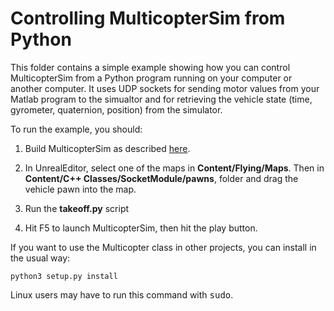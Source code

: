 # Controlling MulticopterSim from Python
This folder contains a simple example showing how you can control MulticopterSim from a Python program running on
your computer or another computer.  It uses UDP sockets for sending motor values from your Matlab program 
to the simualtor and for retrieving the vehicle state (time, gyrometer, quaternion, position) from the simulator.

To run the example, you should:

1. Build MulticopterSim as described [here](https://github.com/simondlevy/MulticopterSim#Windows).

2. In UnrealEditor, select one of the maps in <b>Content/Flying/Maps</b>. Then in
<b>Content/C++ Classes/SocketModule/pawns</b>, folder and drag the
vehicle pawn into the map. 

3. Run the <b>takeoff.py</b> script

4. Hit F5 to launch MulticopterSim, then hit the play button.

If you want to use the Multicopter class in other projects, you can install in the usual way:

```
python3 setup.py install
```

Linux users may have to run this command with <tt>sudo</tt>.

